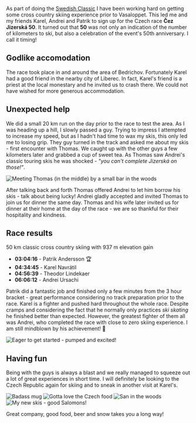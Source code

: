 As part of doing the [Swedish Classic](https://en.wikipedia.org/wiki/Swedish_Classic_Circuit) I have been working hard on getting some cross country skiing experience prior to Vasaloppet. This led me and my friends Karel, Andrei and Patrik to sign up for the Czech race **Čez Jizerská 50**. It turned out that **50** was not only an indication of the number of kilometers to ski, but also a celebration of the event's 50th anniversary. I call it timing!

## Godlike accomodation
The race took place in and around the area of Bedrichov. Fortunately Karel had a good friend in the nearby city of Liberec. In fact, Karel's friend is a priest at the local monestary and he invited us to crash there. We could not have wished for more generous accommodation.

<div id="map1" data-lat="50.791088" data-lng="15.142471" data-zoom="9" data-type="streets">
  <div data-lat="50.791088" data-lng="15.142471" data-label="Bedrichov"></div>
</div>

## Unexpected help
We did a small 20 km run on the day prior to the race to test the area. As I was heading up a hill, I slowly passed a guy. Trying to impress I attempted to increase my speed, but as I hadn't had time to wax my skis, this only led me to losing grip. They guy turned in the track and asked me about my skis - first encounter with Thomas. We caught up with the other guys a few kilometers later and grabbed a cup of sweet tea. As Thomas saw Andrei's classic touring skis he was shocked - *"you can't complete Jizerská on those!"*.

<div class="media">
  <img class="media__image" data-src="thomas.jpg" title="Meeting Thomas (in the middle) by a small bar in the woods">
</div>

After talking back and forth Thomas offered Andrei to let him borrow his skis - talk about being lucky! Andrei gladly accepted and invited Thomas to join us for dinner the same day. Thomas and his wife later invited us for dinner at their home at the day of the race - we are so thankful for their hospitality and kindness.

## Race results
50 km classic cross country skiing with 937 m elevation gain

- **03:04:16** - Patrik Andersson 🏆
- **04:34:45** - Karel Navrátil
- **04:56:39** - Theodor Lindekaer
- **06:06:12** - Andrei Ursachi

Patrik did a fantastic job and finished only a few minutes from the 3 hour bracket - great performance considering no track preparation prior to the race. Karel is a fighter and pushed hard throughout the whole race. Despite cramps and considering the fact that he normally only practices *ski skating* he finished better than expected. However, the greatest fighter of them all was Andrei, who completed the race with close to zero skiing experience. I am still mindblown by his achievement! 👊

<div class="media">
  <img class="media__image" data-src="group.jpg" title="Eager to get started - pumped and excited!">
</div>

## Having fun
Being with the guys is always a blast and we really managed to squeeze out a lot of great experiences in short time. I will definitely be looking to the Czech Republic again for skiing and to sneak in another visit at Karel's.

<div class="media group">
  <img class="media__image" data-src="beer.jpg" title="Badass mug">
  <img class="media__image" data-src="food.jpg" title="Gotta love the Czech food">
  <img class="media__image" data-src="san.jpg" title="San in the woods">
  <img class="media__image" data-src="snow.jpg" title="My new skis - good Salomons!">
  <p class="media__caption">Great company, good food, beer and snow takes you a long way!</p>
</div>

